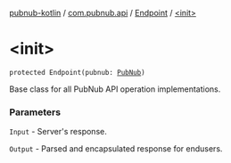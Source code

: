 [pubnub-kotlin](../../index.md) / [com.pubnub.api](../index.md) / [Endpoint](index.md) / [&lt;init&gt;](./-init-.md)

# &lt;init&gt;

`protected Endpoint(pubnub: `[`PubNub`](../-pub-nub/index.md)`)`

Base class for all PubNub API operation implementations.

### Parameters

`Input` - Server's response.

`Output` - Parsed and encapsulated response for endusers.